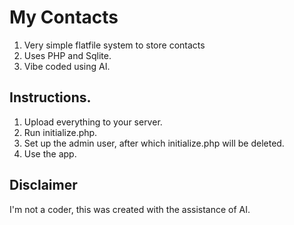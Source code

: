# My Contacts

1. Very simple flatfile system to store contacts
2. Uses PHP and Sqlite.
3. Vibe coded using AI.

## Instructions.

1. Upload everything to your server.
2. Run initialize.php.
3. Set up the admin user, after which initialize.php will be deleted.
4. Use the app.

## Disclaimer

I'm not a coder, this was created with the assistance of AI.
